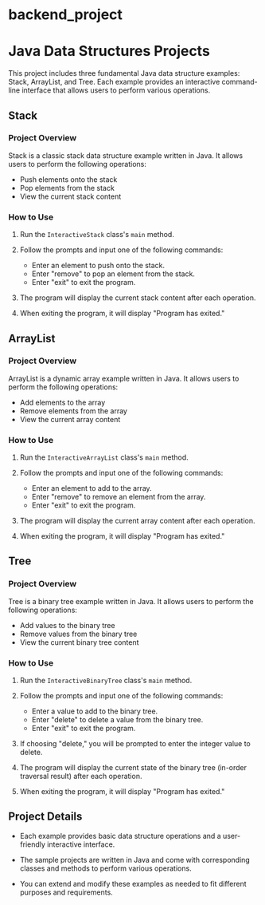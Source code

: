 # backend_project
# Java Data Structures Projects

This project includes three fundamental Java data structure examples: Stack, ArrayList, and Tree. Each example provides an interactive command-line interface that allows users to perform various operations.

## Stack

### Project Overview

Stack is a classic stack data structure example written in Java. It allows users to perform the following operations:

- Push elements onto the stack
- Pop elements from the stack
- View the current stack content

### How to Use

1. Run the `InteractiveStack` class's `main` method.

2. Follow the prompts and input one of the following commands:
   - Enter an element to push onto the stack.
   - Enter "remove" to pop an element from the stack.
   - Enter "exit" to exit the program.

3. The program will display the current stack content after each operation.

4. When exiting the program, it will display "Program has exited."

## ArrayList

### Project Overview

ArrayList is a dynamic array example written in Java. It allows users to perform the following operations:

- Add elements to the array
- Remove elements from the array
- View the current array content

### How to Use

1. Run the `InteractiveArrayList` class's `main` method.

2. Follow the prompts and input one of the following commands:
   - Enter an element to add to the array.
   - Enter "remove" to remove an element from the array.
   - Enter "exit" to exit the program.

3. The program will display the current array content after each operation.

4. When exiting the program, it will display "Program has exited."

## Tree

### Project Overview

Tree is a binary tree example written in Java. It allows users to perform the following operations:

- Add values to the binary tree
- Remove values from the binary tree
- View the current binary tree content

### How to Use

1. Run the `InteractiveBinaryTree` class's `main` method.

2. Follow the prompts and input one of the following commands:
   - Enter a value to add to the binary tree.
   - Enter "delete" to delete a value from the binary tree.
   - Enter "exit" to exit the program.

3. If choosing "delete," you will be prompted to enter the integer value to delete.

4. The program will display the current state of the binary tree (in-order traversal result) after each operation.

5. When exiting the program, it will display "Program has exited."

## Project Details

- Each example provides basic data structure operations and a user-friendly interactive interface.

- The sample projects are written in Java and come with corresponding classes and methods to perform various operations.

- You can extend and modify these examples as needed to fit different purposes and requirements.
